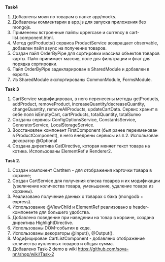 **Task4**
1. Добавлены моки по товарам в папке app/mocks. 
2. Добавлены комментарии в app.js для запуска приложения без mongojs.
3. Применены встроенные пайпы uppercase и currency в cart-list.component.html.
4. Метод getProducts() сервиса ProductService возвращает observable, добавлен пайп async на получение товаров.
5. Создан пайп OrderByPipe для сортировки массива объектов товаров карты. Пайп принимает массив, поле для фильтрации и флаг для порядка сортировки.
6. Пайп OrderByPipe задекларирован в SharedModule и добавлен в exports.
7. Из SharedModule экспортированы CommonModule, FormsModule.

**Task 3**
1. CartService модифицирован, в него перенесены методы getProducts, addProduct, removeProduct, increaseQuantity/decreaseQuantity, changeQuantity, removeAllProducts, updateCartData. Сервис хранит в себе поля isEmptyCart, cartProducts, totalQuantity, totalSumю
2. Созданы сервисы ConfigOptionsService, ConstantsService, GeneratorService, LocalStorageService.
3. Восстановлен компонент FirstComponent (был ранее переименован в ProductComponent), в него внедрены сервисы из п.2. Использован декоратор @Optional
4. Создана директива CatDirective, которая меняет текст товара на котика. Использованы ElementRef и Renderer2.

**Task 2.**
1. Создан компонент CartItem - для отображения карточки товара в корзине;
2. Создан CartService для получения списка товаров и их модификации (увеличение количества товара, уменьшение, удаление товара из корзины).
3. Реализовано получение данных о товарах с бэка (mongodb + express).
4. Использование @ViewChild и ElementRef реализовано в header-компоненте для большего удобства.
5. Добавлено поведение при наведении на товар в корзине, создана директива HighlightDirective.
6. Использованы DOM-события в коде.
7. Использованы декораторы @Input(), @Output().
8. Модифицирован CartListComponent - добавлено отображение количества купленных товаров и общая сумма.
9. Добавлено Task-2 demo в wiki https://github.com/sova-nn/shop/wiki/Task-2

